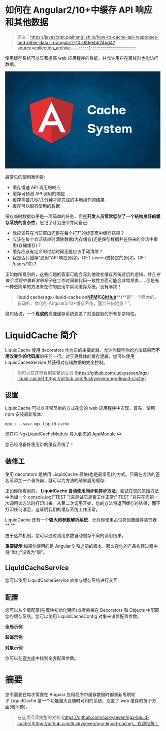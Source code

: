 # 如何在 Angular2/10+中缓存 API 响应和其他数据

> 原文：<https://javascript.plainenglish.io/how-to-cache-api-responses-and-other-data-in-angular2-10-d3feebb24bd4?source=collection_archive---------1----------------------->

使用缓存系统可以显著提高 web 应用程序的性能，并允许用户在离线时也能访问数据。

![](img/25c9e5d4b8efb1a37c0805d235746ca3.png)

最常见的使用案例是:

*   缓存慢速 API 调用的响应
*   缓存可预测 API 调用的响应
*   缓存需要几秒/几分钟才能完成的本地操作的结果
*   缓存可以脱机使用的数据

保存临时数据似乎是一项简单的任务，但是**开发人员常常低估了一个结构良好的缓存系统的复杂性**，忘记了计划细节并问自己:

*   我应该只在当前窗口还是在每个打开的标签页中缓存结果？
*   应该在每个会话结束时清除数据(内存缓存)还是保存数据并在将来的会话中重用(存储缓存)？
*   缓存应该有定义的过期时间还是应该手动清除？
*   我是否只缓存“通用”API 响应(例如。GET /users)或特定的(例如。GET /users/10)？

正如你所看到的，这些问题的答案可能会深刻地改变缓存系统背后的逻辑，并且*在每个项目中重新发明轮子*在工作时间和代码一致性方面可能会非常昂贵……但是有一种更简单的方法来在你的应用中实现缓存系统，没有麻烦！

> **liquid cache(ngx-liquid-cache on**[**NPM**](https://www.npmjs.com/package/ngx-liquid-cache)**和**[**GitHub**](https://github.com/luckyseven/ngx-liquid-cache)**)**是“一个强大的、自动的、优化的 Angular2/10+缓存系统，适合任何地方！”。

换句话说，一个**现成的**高速缓存系统涵盖了前面提到的所有复杂特性。

# LiquidCache 简介

LiquidCache 使用 decorators 作为它的主要武器，允许你缓存你的方法结果**而不用改变你的代码库**的任何一行。对于更具体的缓存逻辑，您可以使用 LiquidCacheService 并获得对存储数据的完全控制。

> 你可以在这里看到完整的文档:[https://github.com/luckyseven/ngx-liquid-cache](https://github.com/luckyseven/ngx-liquid-cache)

## 设置

LiquidCache 可以以非常简单的方式在您的 web 应用程序中实现。首先，使用 npm 安装最新版本:

```
npm i --save ngx-liquid-cache
```

现在将 NgxLiquidCacheModule 导入到您的 AppModule 中:

您已经准备好使用新的缓存系统了！

## 装修工

使用 decorators 是使用 LiquidCache 最快(也是最常见)的方式。只需在方法的签名前添加一个装饰器，就可以为方法的结果启用缓存:

正如你所看到的， **LiquidCache 自动使用同步和异步方法**。尝试在您的原始方法中添加一个 console.log("TEST ")来测试它是否工作正常:" TEST "将只在您第一次调用该方法时打印出来。从第二次调用开始，您的方法将返回缓存的结果，而不打印任何消息，这证明我们的缓存系统工作正常。

LiquidCache 还有一个**强大的参数解析系统**，允许你使用占位符设置缓存装饰器**:**

由于这种机制，您可以通过调用参数自动缓存不同的调用结果。

**重要提示**:如果你使用的是 Angular 9 和之前的版本，那么在你的产品构建过程中将“优化”设置为“假”。

## LiquidCacheService

您可以使用 LiquidCacheService 直接与缓存系统进行交互:

## 配置

您可以从全局配置(在模块初始化期间)或者直接在 Decorators 和 Objects 中配置您的缓存系统。您可以使用 LiquidCacheConfig 对象来设置配置参数。

**全局示例**:

**装饰示例**:

**对象示例**:

你可以在[官方库](https://github.com/luckyseven/ngx-liquid-cache)中找到全套配置参数。

# 摘要

您不需要在每次需要在 Angular 应用程序中缓存数据时都重新发明轮子:LiquidCache 是一个功能强大且随时可用的系统，涵盖了 web 缓存的每个方面(和问题)。

> 在这里阅读完整的文档:[https://github.com/luckyseven/ngx-liquid-cache](https://github.com/luckyseven/ngx-liquid-cache)。欢迎投稿！